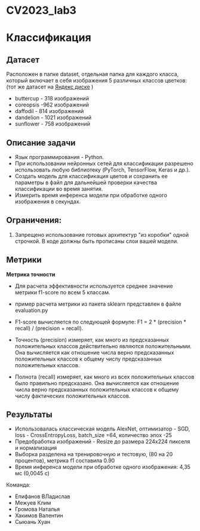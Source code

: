 # CV2023_lab3 
#  Классификация

## Датасет
Расположен в папке dataset, отдельная папка для каждого класса, который включает в себя изображения 5 различных классов цветков:
(тот же датасет на [Яндекс диске](https://disk.yandex.ru/d/r6AFbcgSAKzg0A) ) 
* buttercup - 318 изображений
* coreopsis -962 изображений
* daffodil - 814 изображений
* dandelion - 1021 изображений
* sunflower - 758 изображений
  
## Описание задачи
* Язык программирования - Python.
* При использовании нейронных сетей для классификации разрешено использовать любую библиотеку (PyTorch, TensorFlow, Keras и др.).
* Создать модель для классификация цветов и сохранить ее параметры в файл для дальнейшей проверки качества классификации во время занятия.
* Измерить время инференса модели при обработке одного изображения в секундах.
  
## Ограничения:
1. Запрещено использование готовых архитектур "из коробки" одной строчкой. В коде должны быть прописаны слои вашей модели.

## Метрики
**Метрика точности**
* Для расчета эффективности используется среднее значение метрики f1-score по всем 5 классам.
* пример расчета метрики из пакета sklearn представлен в файле evaluation.py

* F1-score вычисляется по следующей формуле:  F1 = 2 * (precision * recall) / (precision + recall).
* Точность (precision) измеряет, как много из предсказанных положительных классов действительно являются положительными. Она вычисляется как отношение числа верно предсказанных положительных классов к общему числу предсказанных положительных классов.
* Полнота (recall) измеряет, как много из всех положительных классов было правильно предсказано. Она вычисляется как отношение числа верно предсказанных положительных классов к общему числу фактических положительных классов.

## Результаты
* Использовалась классическая модель AlexNet, оптимизатор - SGD, lоss - CrossEntropyLoss, batch_size =64, количество эпох -25
* Предобработка изображений - Resize до размера 224x224 пикселя и нормализация
* Выборка разделена на тренировочную и тестовую, (80 на 20 процентов), метрика f1 составила 0.90
* Время инференса модели при обработке одного изображения: 4,35 мс (0,0045 с)

Команда:
* Епифанов ВЛадислав
* Межуев Клим
* Громова Наталья
* Хакимов Валентин
* Сыюань Хуан

